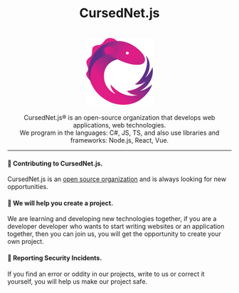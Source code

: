   <h1 align="center">
      CursedNet.js
  </h1>
ㅤ<div>
    <div align="center"><img src="https://github.com/CursedNet/.github/blob/main/profile/rxjs-logo-1C13E67498-seeklogo.com.png" width="150" height="150"/></div>
  </div>
  ⠀
  <div align="center">
    CursedNet.js® is an open-source organization that develops web applications, web technologies.<br/> We program in the languages: C#, JS, TS, and also use libraries and frameworks: Node.js, React, Vue.
  </div>

  <!-- Тут сделать кнопки, которые я тебе скинул в Discord. Если не скинул, то напиши мне в дс -->
    
---

  <h4>
    👋 Contributing to CursedNet.js.
  </h4>
  
  CursedNet.js is an [open source organization](https://devollox.fun/) and is always looking for new opportunities.

  <h4>
    🦺 We will help you create a project.
  </h4>
  <div>
    We are learning and developing new technologies together, if you are a developer developer who wants to start writing websites or an application together, then you can join us, you will get the opportunity to create  your own project.
  </div>

  <h4>
    👾 Reporting Security Incidents.
  </h4>
  <div>
    If you find an error or oddity in our projects, write to us or correct it yourself, you will help us make our project safe.
  </div>

  
